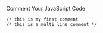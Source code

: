 Comment Your JavaScript Code

```
// this is my first comment
/* this is a multi line comment */
```

